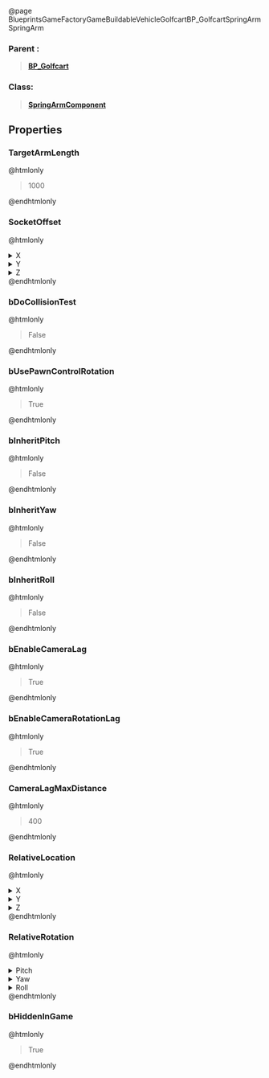@page BlueprintsGameFactoryGameBuildableVehicleGolfcartBP_GolfcartSpringArm SpringArm
### Parent :
<b><a href="_blueprints_game_factory_game_buildable_vehicle_golfcart_b_p__golfcart.html"><blockquote>BP_Golfcart</blockquote></a></b>
### Class:
<b><a href="_class_script_spring_arm_component.html"><blockquote>SpringArmComponent</blockquote></a></b>
## Properties
### TargetArmLength
@htmlonly
<blockquote>1000</blockquote>
@endhtmlonly

### SocketOffset
@htmlonly
<details>
 <summary>X</summary>
<blockquote>0</blockquote>
</details>
<details>
 <summary>Y</summary>
<blockquote>0</blockquote>
</details>
<details>
 <summary>Z</summary>
<blockquote>450</blockquote>
</details>
@endhtmlonly

### bDoCollisionTest
@htmlonly
<blockquote>False</blockquote>
@endhtmlonly

### bUsePawnControlRotation
@htmlonly
<blockquote>True</blockquote>
@endhtmlonly

### bInheritPitch
@htmlonly
<blockquote>False</blockquote>
@endhtmlonly

### bInheritYaw
@htmlonly
<blockquote>False</blockquote>
@endhtmlonly

### bInheritRoll
@htmlonly
<blockquote>False</blockquote>
@endhtmlonly

### bEnableCameraLag
@htmlonly
<blockquote>True</blockquote>
@endhtmlonly

### bEnableCameraRotationLag
@htmlonly
<blockquote>True</blockquote>
@endhtmlonly

### CameraLagMaxDistance
@htmlonly
<blockquote>400</blockquote>
@endhtmlonly

### RelativeLocation
@htmlonly
<details>
 <summary>X</summary>
<blockquote>-54.54206085205078</blockquote>
</details>
<details>
 <summary>Y</summary>
<blockquote>0.00045698718167841434</blockquote>
</details>
<details>
 <summary>Z</summary>
<blockquote>95.45791625976562</blockquote>
</details>
@endhtmlonly

### RelativeRotation
@htmlonly
<details>
 <summary>Pitch</summary>
<blockquote>-5.000244140625</blockquote>
</details>
<details>
 <summary>Yaw</summary>
<blockquote>-0.0001829999964684248</blockquote>
</details>
<details>
 <summary>Roll</summary>
<blockquote>0.0002699999895412475</blockquote>
</details>
@endhtmlonly

### bHiddenInGame
@htmlonly
<blockquote>True</blockquote>
@endhtmlonly

